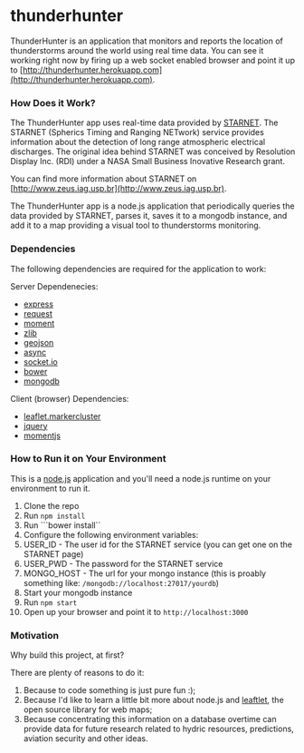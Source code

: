 thunderhunter
=============

ThunderHunter is an application that monitors and reports the location of thunderstorms around the world using real time data. You can see it working right now by firing up a web socket enabled browser and point it up to [http://thunderhunter.herokuapp.com](http://thunderhunter.herokuapp.com).

### How Does it Work?

The ThunderHunter app uses real-time data provided by [STARNET](http://www.zeus.iag.usp.br). The STARNET (Spherics Timing and Ranging NETwork) service provides information about the detection of long range atmospheric electrical discharges. The original idea behind STARNET was conceived by Resolution Display Inc. (RDI) under a NASA Small Business Inovative Research grant. 

You can find more information about STARNET on [http://www.zeus.iag.usp.br](http://www.zeus.iag.usp.br).

The ThunderHunter app is a node.js application that periodically queries the data provided by STARNET, parses it, saves it to a mongodb instance, and add it to a map providing a visual tool to thunderstorms monitoring.

### Dependencies

The following dependencies are required for the application to work:

Server Dependenecies:

* [express](https://www.npmjs.org/package/express)
* [request](https://www.npmjs.org/package/request)
* [moment](https://www.npmjs.org/package/moment)
* [zlib](https://www.npmjs.org/package/zlib)
* [geojson](https://www.npmjs.org/package/geojson)
* [async](https://www.npmjs.org/package/async)
* [socket.io](https://www.npmjs.org/package/socket.io)
* [bower](https://www.npmjs.org/package/bower)
* [mongodb](https://www.npmjs.org/package/mongodb)

Client (browser) Dependencies:

* [leaflet.markercluster](https://github.com/Leaflet/Leaflet.markercluster)
* [jquery](https://github.com/jquery/jquery)
* [momentjs](https://github.com/moment/momentjs.com)

### How to Run it on Your Environment

This is a [node.js](http://nodejs.org) application and you'll need a node.js runtime on your environment to run it.

1. Clone the repo
2. Run ```npm install```
3. Run ```bower install``
4. Configure the following environment variables:
  1. USER_ID - The user id for the STARNET service (you can get one on the STARNET page)
  2. USER_PWD - The password for the STARNET service
  3. MONGO_HOST - The url for your mongo instance (this is proably something like: ```/mongodb://localhost:27017/yourdb```)
5. Start your mongodb instance
6. Run ```npm start```
7. Open up your browser and point it to ```http://localhost:3000```

### Motivation

Why build this project, at first?

There are plenty of reasons to do it:

1. Because to code something is just pure fun :);
2. Because I'd like to learn a little bit more about node.js and [leaftlet](http://leafletjs.com), the open source library for web maps;
3. Because concentrating this information on a database overtime can provide data for future research related to hydric resources, predictions, aviation security and other ideas. 
